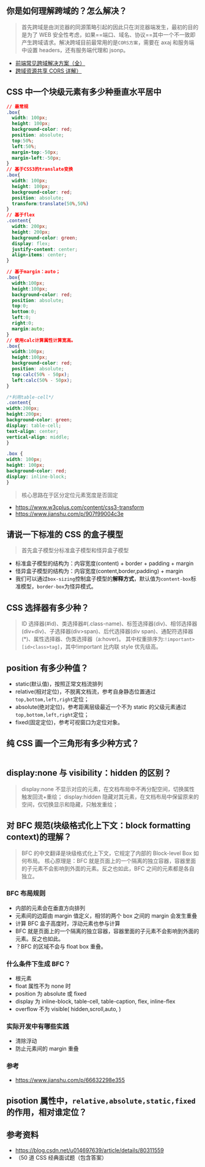 ## 你是如何理解跨域的？怎么解决？

> 首先跨域是由浏览器的同源策略引起的因此只在浏览器端发生，最初的目的是为了 WEB 安全性考虑，如果==端口、域名、协议==其中一个不一致即产生跨域请求。解决跨域目前最常用的是`CORS方案`，需要在 axaj 和服务端中设置 headers，还有服务端代理和 jsonp。

- [前端常见跨域解决方案（全）](https://segmentfault.com/a/1190000011145364)
- [跨域资源共享 CORS 详解）](http://www.ruanyifeng.com/blog/2016/04/cors.html)

## CSS 中一个块级元素有多少种垂直水平居中

```CSS
// 最常规
.box{
  width: 100px;
  height: 100px;
  background-color: red;
  position: absolute;
  top:50%;
  left:50%;
  margin-top:-50px;
  margin-left:-50px;
}
// 基于CSS3的translate变换
.box{
  width: 100px;
  height: 100px;
  background-color: red;
  position: absolute;
  transform:translate(50%,50%)
}
// 基于flex
.content{
  width: 200px;
  height: 200px;
  background-color: green;
  display: flex;
  justify-content: center;
  align-items: center;
}

// 基于margin：auto；
.box{
  width:100px;
  height:100px;
  background-color: red;
  position: absolute;
  top:0;
  bottom:0;
  left:0;
  right:0;
  margin:auto;
}
// 使用calc计算属性计算宽高。
.box{
  width:100px;
  height:100px;
  background-color: red;
  position: absolute;
  top:calc(50% - 50px);
  left:calc(50% - 50px);
}

/*利用table-cell*/
.content{
width:200px;
height:200px;
background-color: green;
display: table-cell;
text-align: center;
vertical-align: middle;
}

.box {
width: 100px;
height: 100px;
background-color: red;
display: inline-block;
}
```

> 核心思路在于区分定位元素宽度是否固定

- https://www.w3cplus.com/content/css3-transform
- https://www.jianshu.com/p/907f99004c3e

## 请说一下标准的 CSS 的盒子模型

> 首先盒子模型分标准盒子模型和怪异盒子模型

- 标准盒子模型的结构为：内容宽度(content) + border + padding + margin
- 怪异盒子模型的结构为：内容宽度(content,border,padding) + margin
- 我们可以通过`box-sizing`控制盒子模型的**解释方式**，默认值为`content-box`标准模型，`border-box`为怪异模式。

## CSS 选择器有多少种？

> ID 选择器(#id)、类选择器#(.class-name)、标签选择器(div)、相邻选择器(div+div)、子选择器(div>span)、后代选择器(div span)、通配符选择器(\*)、属性选择器、伪类选择器（a:hover)。
> 其中权重排序为:`!important>[id>class>tag]`，其中!important 比内联 style 优先级高。

## position 有多少种值？

- static(默认值)，按照正常文档流排列
- relative(相对定位)，不脱离文档流，参考自身静态位置通过`top,bottom,left,right`定位；
- absolute(绝对定位)，参考距离层级最近一个不为 static 的父级元素通过`top,bottom,left,right`定位；
- fixed(固定定位)，参考可视窗口为定位对象。

## 纯 CSS 画一个三角形有多少种方式？

```css
```

## display:none 与 visibility：hidden 的区别？

> display:none 不显示对应的元素，在文档布局中不再分配空间，切换属性触发回流+重绘；
> display:hidden 隐藏对其元素，在文档布局中保留原来的空间，仅切换显示和隐藏，只触发重绘；

## 对 BFC 规范(块级格式化上下文：block formatting context)的理解？

> BFC 的中文翻译是块级格式化上下文，它规定了内部的 Block-level Box 如何布局。
> 核心原理是：BFC 就是页面上的一个隔离的独立容器，容器里面的子元素不会影响到外面的元素。反之也如此，BFC 之间的元素都是各自独立。

### BFC 布局规则

- 内部的元素会在垂直方向排列
- 元素间的边距由 margin 值定义，相邻的两个 box 之间的 margin 会发生重叠
- 计算 BFC 盒子高度时，浮动元素也参与计算
- BFC 就是页面上的一个隔离的独立容器，容器里面的子元素不会影响到外面的元素。反之也如此。
- ？BFC 的区域不会与 float box 重叠。

### 什么条件下生成 BFC？

- 根元素
- float 属性不为 none 时
- position 为 absolute 或 fixed
- display 为 inline-block, table-cell, table-caption, flex, inline-flex
- overflow 不为 visible( hidden,scroll,auto, )

### 实际开发中有哪些实践

- 清除浮动
- 防止元素间的 margin 重叠

### 参考

- https://www.jianshu.com/p/66632298e355

## pisotion 属性中，`relative,absolute,static,fixed`的作用，相对谁定位？



## 参考资料

- https://blog.csdn.net/u014697639/article/details/80311559
- （50 道 CSS 经典面试题（包含答案）
